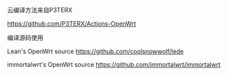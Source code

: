 云编译方法来自P3TERX

https://github.com/P3TERX/Actions-OpenWrt


编译源码使用

Lean's OpenWrt source
https://github.com/coolsnowwolf/lede

immortalwrt's OpenWrt source
https://github.com/immortalwrt/immortalwrt
